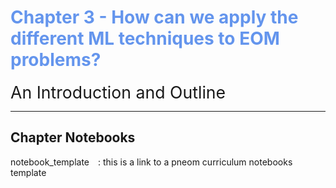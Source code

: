 # <span style="color:cornflowerblue;">Chapter 3 - How can we apply the different ML techniques to EOM problems?</span>

<span style="font-size:20pt">An Introduction and Outline</span>


---


## Chapter Notebooks

notebook_template  [<i class="fa-solid fa-arrow-circle-right" style="margin-left:10px;color:teal;"></i>](notebooks/notebook-template)
: this is a link to a pneom curriculum notebooks template
